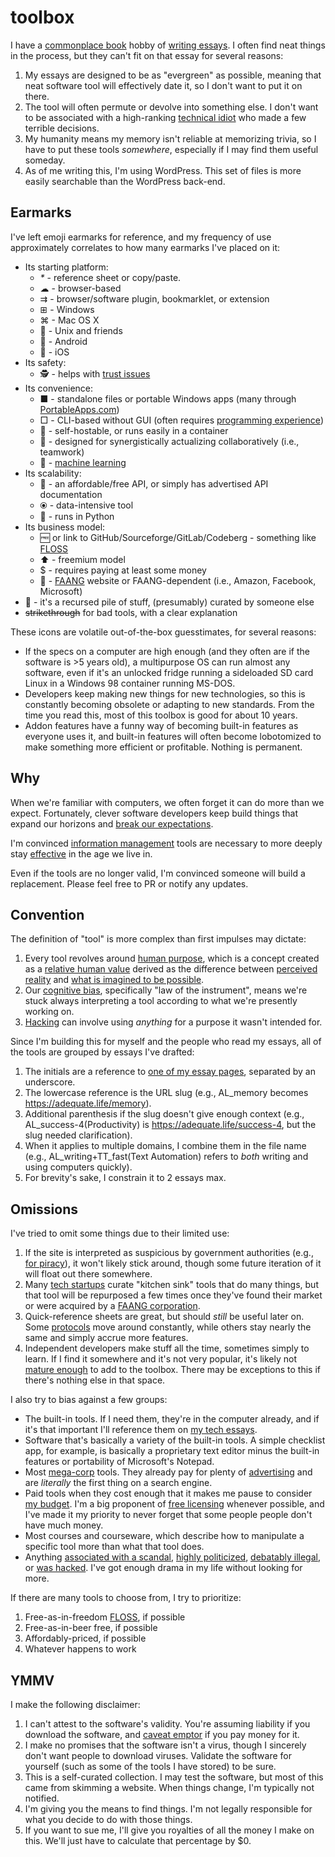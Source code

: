 # toolbox

I have a [commonplace book](https://en.wikipedia.org/wiki/Commonplace_book) hobby of [writing essays](https://stucky.tech/creations/). I often find neat things in the process, but they can't fit on that essay for several reasons:
1. My essays are designed to be as "evergreen" as possible, meaning that neat software tool will effectively date it, so I don't want to put it on there.
2. The tool will often permute or devolve into something else. I don't want to be associated with a high-ranking [technical idiot](https://notageni.us/idiot/) who made a few terrible decisions.
3. My humanity means my memory isn't reliable at memorizing trivia, so I have to put these tools _somewhere_, especially if I may find them useful someday.
4. As of me writing this, I'm using WordPress. This set of files is more easily searchable than the WordPress back-end.

## Earmarks

I've left emoji earmarks for reference, and my frequency of use approximately correlates to how many earmarks I've placed on it:  
- Its starting platform:  
    - _*_ - reference sheet or copy/paste.
    - ☁ - browser-based
    - ⇉ - browser/software plugin, bookmarklet, or extension
    - ⊞ - Windows
    - ⌘ - Mac OS X
    - 🐧 - Unix and friends
    - 🤖 - Android
    - 🍎 - iOS
- Its safety:  
    - 🕵️ - helps with [trust issues](https://gainedin.site/trust/)
- Its convenience:  
    - ■ - standalone files or portable Windows apps (many through [PortableApps.com](https://portableapps.com/))
    - □ - CLI-based without GUI (often requires [programming experience](https://trendless.tech/prog-basics))
    - 💾 - self-hostable, or runs easily in a container
    - 🤝 - designed for synergistically actualizing collaboratively (i.e., teamwork)
    - 🎰 - [machine learning](https://trendless.tech/ml/)
- Its scalability:  
    - 🔌 - an affordable/free API, or simply has advertised API documentation
    - ⦿ - data-intensive tool
    - 🐍 - runs in Python
- Its business model:  
    - 🆓 or link to GitHub/Sourceforge/GitLab/Codeberg - something like [FLOSS](https://trendless.tech/floss/)
    - ⬆️ - freemium model
    - $ - requires paying at least some money
    - 🧛 - [FAANG](https://trendless.tech/faang) website or FAANG-dependent (i.e., Amazon, Facebook, Microsoft)
- 💩 - it's a recursed pile of stuff, (presumably) curated by someone else
- ~~strikethrough~~ for bad tools, with a clear explanation

These icons are volatile out-of-the-box guesstimates, for several reasons:  
- If the specs on a computer are high enough (and they often are if the software is >5 years old), a multipurpose OS can run almost any software, even if it's an unlocked fridge running a sideloaded SD card Linux in a Windows 98 container running MS-DOS.
- Developers keep making new things for new technologies, so this is constantly becoming obsolete or adapting to new standards. From the time you read this, most of this toolbox is good for about 10 years.
- Addon features have a funny way of becoming built-in features as everyone uses it, and built-in features will often become lobotomized to make something more efficient or profitable. Nothing is permanent.

## Why

When we're familiar with computers, we often forget it can do more than we expect. Fortunately, clever software developers keep build things that expand our horizons and [break our expectations](https://trendless.tech/hacking/).

I'm convinced [information management](https://notageni.us/information/) tools are necessary to more deeply stay [effective](https://gainedin.site/results/) in the age we live in.

Even if the tools are no longer valid, I'm convinced someone will build a replacement. Please feel free to PR or notify any updates.

## Convention

The definition of "tool" is more complex than first impulses may dictate:  
1. Every tool revolves around [human purpose](https://gainedin.site/purpose/), which is a concept created as a [relative human value](https://gainedin.site/values/) derived as the difference between [perceived reality](https://gainedin.site/reality/) and [what is imagined to be possible](https://gainedin.site/imagination/).
2. Our [cognitive bias](https://gainedin.site/bias), specifically "law of the instrument", means we're stuck always interpreting a tool according to what we're presently working on.
3. [Hacking](https://trendless.tech/hacking) can involve using _anything_ for a purpose it wasn't intended for.

Since I'm building this for myself and the people who read my essays, all of the tools are grouped by essays I've drafted:  
1. The initials are a reference to [one of my essay pages](https://stucky.tech/creations/), separated by an underscore.
2. The lowercase reference is the URL slug (e.g., AL_memory becomes https://adequate.life/memory).
3. Additional parenthesis if the slug doesn't give enough context (e.g., AL_success-4(Productivity) is https://adequate.life/success-4, but the slug needed clarification).
4. When it applies to multiple domains, I combine them in the file name (e.g., AL_writing+TT_fast(Text Automation) refers to _both_ writing and using computers quickly).
5. For brevity's sake, I constrain it to 2 essays max.

## Omissions

I've tried to omit some things due to their limited use:  
1. If the site is interpreted as suspicious by government authorities (e.g., [for piracy](https://trendless.tech/torrent/)), it won't likely stick around, though some future iteration of it will float out there somewhere.
2. Many [tech startups](https://trendless.tech/entrepreneur/) curate "kitchen sink" tools that do many things, but that tool will be repurposed a few times once they've found their market or were acquired by a [FAANG corporation](https://trendless.tech/faang/).
3. Quick-reference sheets are great, but should _still_ be useful later on. Some [protocols](https://trendless.tech/protocols/) move around constantly, while others stay nearly the same and simply accrue more features.
4. Independent developers make stuff all the time, sometimes simply to learn. If I find it somewhere and it's not very popular, it's likely not [mature enough](https://gainedin.site/trends/) to add to the toolbox. There may be exceptions to this if there's nothing else in that space.

I also try to bias against a few groups:  
- The built-in tools. If I need them, they're in the computer already, and if it's that important I'll reference them on [my tech essays](https://trendless.tech).
- Software that's basically a variety of the built-in tools. A simple checklist app, for example, is basically a proprietary text editor minus the built-in features or portability of Microsoft's Notepad.
- Most [mega-corp](https://gainedin.site/groups-large) tools. They already pay for plenty of [advertising](https://notageni.us/marketing/) and are _literally_ the first thing on a search engine.
- Paid tools when they cost enough that it makes me pause to consider [my budget](https://adequate.life/money-3/). I'm a big proponent of [free licensing](https://trendless.tech/floss/) whenever possible, and I've made it my priority to never forget that some people people don't have much money.
- Most courses and courseware, which describe how to manipulate a specific tool more than what that tool does.
- Anything [associated with a scandal](https://trendless.tech/faang), [highly politicized](https://gainedin.site/conservative-liberal), [debatably illegal](https://notageni.us/legally-safe), or [was hacked](https://trendless.tech/hacking). I've got enough drama in my life without looking for more.

If there are many tools to choose from, I try to prioritize:  
1. Free-as-in-freedom [FLOSS](https://trendless.tech/floss), if possible
2. Free-as-in-beer free, if possible
3. Affordably-priced, if possible
4. Whatever happens to work

## YMMV

I make the following disclaimer:  
1. I can't attest to the software's validity. You're assuming liability if you download the software, and [caveat emptor](https://notageni.us/legal-doctrines) if you pay money for it.
2. I make no promises that the software isn't a virus, though I sincerely don't want people to download viruses. Validate the software for yourself (such as some of the tools I have stored) to be sure.
3. This is a self-curated collection. I may test the software, but most of this came from skimming a website. When things change, I'm typically not notified.
4. I'm giving you the means to find things. I'm not legally responsible for what you decide to do with those things.
5. If you want to sue me, I'll give you royalties of all the money I make on this. We'll just have to calculate that percentage by $0.
